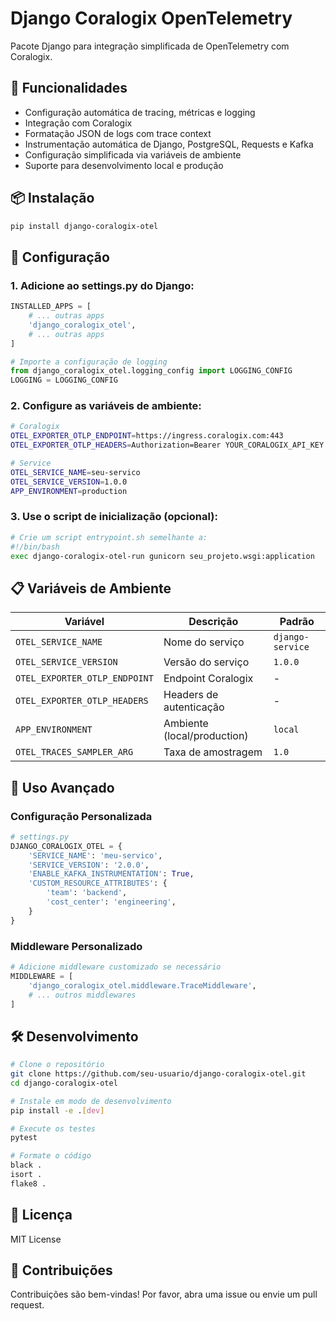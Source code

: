 # Django Coralogix OpenTelemetry

Pacote Django para integração simplificada de OpenTelemetry com Coralogix.

## 🚀 Funcionalidades

- Configuração automática de tracing, métricas e logging
- Integração com Coralogix
- Formatação JSON de logs com trace context
- Instrumentação automática de Django, PostgreSQL, Requests e Kafka
- Configuração simplificada via variáveis de ambiente
- Suporte para desenvolvimento local e produção

## 📦 Instalação

```bash
pip install django-coralogix-otel
```

## 🔧 Configuração

### 1. Adicione ao settings.py do Django:

```python
INSTALLED_APPS = [
    # ... outras apps
    'django_coralogix_otel',
    # ... outras apps
]

# Importe a configuração de logging
from django_coralogix_otel.logging_config import LOGGING_CONFIG
LOGGING = LOGGING_CONFIG
```

### 2. Configure as variáveis de ambiente:

```bash
# Coralogix
OTEL_EXPORTER_OTLP_ENDPOINT=https://ingress.coralogix.com:443
OTEL_EXPORTER_OTLP_HEADERS=Authorization=Bearer YOUR_CORALOGIX_API_KEY

# Service
OTEL_SERVICE_NAME=seu-servico
OTEL_SERVICE_VERSION=1.0.0
APP_ENVIRONMENT=production
```

### 3. Use o script de inicialização (opcional):

```bash
# Crie um script entrypoint.sh semelhante a:
#!/bin/bash
exec django-coralogix-otel-run gunicorn seu_projeto.wsgi:application
```

## 📋 Variáveis de Ambiente

| Variável | Descrição | Padrão |
|----------|-----------|---------|
| `OTEL_SERVICE_NAME` | Nome do serviço | `django-service` |
| `OTEL_SERVICE_VERSION` | Versão do serviço | `1.0.0` |
| `OTEL_EXPORTER_OTLP_ENDPOINT` | Endpoint Coralogix | - |
| `OTEL_EXPORTER_OTLP_HEADERS` | Headers de autenticação | - |
| `APP_ENVIRONMENT` | Ambiente (local/production) | `local` |
| `OTEL_TRACES_SAMPLER_ARG` | Taxa de amostragem | `1.0` |

## 🎯 Uso Avançado

### Configuração Personalizada

```python
# settings.py
DJANGO_CORALOGIX_OTEL = {
    'SERVICE_NAME': 'meu-servico',
    'SERVICE_VERSION': '2.0.0',
    'ENABLE_KAFKA_INSTRUMENTATION': True,
    'CUSTOM_RESOURCE_ATTRIBUTES': {
        'team': 'backend',
        'cost_center': 'engineering',
    }
}
```

### Middleware Personalizado

```python
# Adicione middleware customizado se necessário
MIDDLEWARE = [
    'django_coralogix_otel.middleware.TraceMiddleware',
    # ... outros middlewares
]
```

## 🛠️ Desenvolvimento

```bash
# Clone o repositório
git clone https://github.com/seu-usuario/django-coralogix-otel.git
cd django-coralogix-otel

# Instale em modo de desenvolvimento
pip install -e .[dev]

# Execute os testes
pytest

# Formate o código
black .
isort .
flake8 .
```

## 📄 Licença

MIT License

## 🤝 Contribuições

Contribuições são bem-vindas! Por favor, abra uma issue ou envie um pull request.